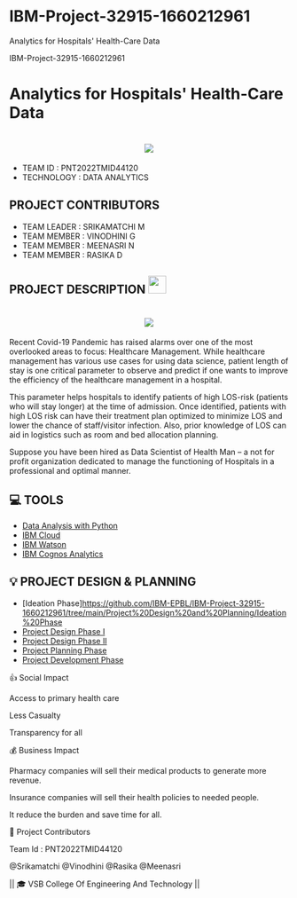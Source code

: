 # IBM-Project-32915-1660212961
Analytics for Hospitals' Health-Care Data

IBM-Project-32915-1660212961


# Analytics for Hospitals' Health-Care Data
<h1  align="center" align="fill"><a href="https://github.com/https://github.com/IBM-EPBL/IBM-Project-32915-1660212961"> <img src="https://media4.giphy.com/media/JkVnfE54QdOMQBxmHg/giphy.gif?cid=ecf05e47215r4rmaf63buj3u3ggjs78cg9o7yq90umsqfl35&rid=giphy.gif&ct=g"></a></h1>

  - TEAM ID : PNT2022TMID44120
  - TECHNOLOGY : DATA ANALYTICS
 
## PROJECT CONTRIBUTORS
  - TEAM LEADER : SRIKAMATCHI M
  - TEAM MEMBER : VINODHINI G
  - TEAM MEMBER : MEENASRI N
  - TEAM MEMBER : RASIKA D

 ## PROJECT DESCRIPTION <img src="https://media3.giphy.com/media/MCO1kdGhOs2bMcdQKa/giphy.gif?cid=ecf05e47d1aooffyrjz04dhi6vs7g6ohwuu5i2bxt8vbyegj&rid=giphy.gif&ct=s" width="32" height="32">
<div> <h1 align="center" align="fill" ><img src="https://i.pinimg.com/originals/27/e9/6e/27e96ef235e0a505bb7afdb18849e664.gif"></h1>
<p>Recent Covid-19 Pandemic has raised alarms over one of the most overlooked areas to focus: Healthcare
Management. While healthcare management has various use cases for using data science, patient length of stay is one critical parameter to observe and predict if one wants to improve the efficiency of the healthcare management in a hospital.

This parameter helps hospitals to identify patients of high LOS-risk (patients who will stay longer) at the time of admission. Once identified, patients with high LOS risk can have their treatment plan optimized to minimize LOS and lower the chance of staff/visitor infection. Also, prior knowledge of LOS can aid in logistics such as room and bed allocation planning.

Suppose you have been hired as Data Scientist of Health Man – a not for profit organization dedicated to manage the functioning of Hospitals in a professional and optimal manner.</p> </div>

## 💻 TOOLS

 - [Data Analysis with Python](https://en.wikipedia.org/wiki/Data_analysis)
 - [IBM Cloud](https://en.wikipedia.org/wiki/IBM_Cloud)
 - [IBM Watson](https://en.wikipedia.org/wiki/IBM_Watson)
 - [IBM Cognos Analytics](https://en.wikipedia.org/wiki/IBM_Cognos_Analytics)

## 💡 PROJECT DESIGN & PLANNING
 - [Ideation Phase]https://github.com/IBM-EPBL/IBM-Project-32915-1660212961/tree/main/Project%20Design%20and%20Planning/Ideation%20Phase
 - [Project Design Phase I](https://github.com/IBM-EPBL/IBM-Project-32915-1660212961/tree/main/Project%20Design%20%26%20Planning/Project%20Design%20Phase%201)
 - [Project Design Phase II](https://github.com/IBM-EPBL/IBM-Project-32915-1660212961/tree/main/Project%20Design%20%26%20Planning/Project%20Design%20Phase%20II)
 - [Project Planning Phase](https://github.com/IBM-EPBL/IBM-Project-32915-1660212961/tree/main/Project%20Design%20%26%20Planning/Project%20Planning)
 - [Project Development Phase](https://github.com/IBM-EPBL/IBM-Project-32915-1660212961/tree/main/Project%20Development%20Phase)

👍 Social Impact

Access to primary health care

Less Casualty

Transparency for all

💰 Business Impact

Pharmacy companies will sell their medical products to generate more revenue.

Insurance companies will sell their health policies to needed people.

It reduce the burden and save time for all.

💫 Project Contributors

Team Id : PNT2022TMID44120

@Srikamatchi
@Vinodhini
@Rasika
@Meenasri

|| 🎓 VSB College Of Engineering And Technology ||



